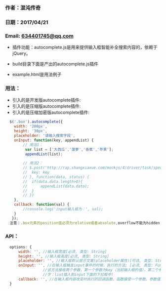 ### 作者：混沌传奇 
### 日期：2017/04/21
### Email: 634401745@qq.com

- 插件功能：autocomplete.js是用来提供输入框智能补全搜索内容的，依赖于jQuery。

- build目录下面是产出的autocomplete.js插件
- example.html是用法例子
 
### 用法：
- 引入的是开发版autocomplete插件: <script src="xx/autocomplete.js"></script>
- 引入的是压缩版autocomplete插件: <script src="xx/autocomplete.min.js"></script>
- 引入的是压缩加密版autocomplete插件: <script src="xx/autocomplete.min.encrypt.js"></script>
```js
  $('.box').autocomplete({
 	width: '200px',
  	height: '30px',
  	placeholder: '请输入搜索字段',
 	onInput: function(key, appendList) {
  		// 用法1：
   		 var list = ['大西瓜','菠萝','香蕉','苹果'];
   		 appendList(list);
 
  		// 用法2：
  		// $.post('http://rap.shangxiaxue.com/mockjs/4/driver/task/special_option?format=json', {
  		// 	key: key
  		// }, function(data, status) {
  		// 	if(data.data.length>0){
  		// 		appendList(data.data);
  		// 	}
  		// })
  	},
  	callback: function(val) {
  		//console.log('input输入框为：', val);
   	}
   });
  注意：.box元素的position值必须为relative或者absolute,overflow不能为hidden
```
### API：
```js
  options: {
      width: '', //输入框宽度[必须, 类型: String]
      height: '', //输入框高度[必须, 类型: String]
      placeholder: '', //输入框默认提示文案(placeholder属性)[可选, 类型: String]
      onInput: '', //在输入框触发input事件的时候，执行的方法; [必须, 类型: Function]
                 //该方法接收两个参数，第一个参数为key（当前输入框的值），第二个参数为appendList（接收一个参数list，该方法用来将接收到的提示关键
                 //字：list插入到input下面的下拉框中）
      callback: '', //在输入框内容改变时执行的回调函数，函数接受一个参数，参数值为输入框的value[必须, 类型: Function]
  }
```
# 
